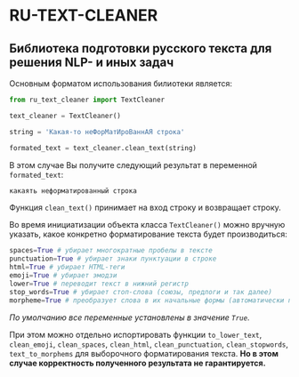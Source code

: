 # RU-TEXT-CLEANER

## Библиотека подготовки русского текста для решения NLP- и иных задач

Основным форматом использования билиотеки является:
```Python
from ru_text_cleaner import TextCleaner

text_cleaner = TextCleaner()

string = 'Какая-то неФорМатИроВаннАЯ строка'

formated_text = text_cleaner.clean_text(string)
```

В этом случае Вы получите следующий результат в переменной `formated_text`:

```Python
какаять неформатированный строка
```
Функция `clean_text()` принимает на вход строку и возвращает строку.

Во время инициатизации объекта класса `TextCleaner()` можно вручную указать, какое конкретно форматирование текста будет производиться:

```Python
spaces=True # убирает многократные пробелы в тексте
punctuation=True # убирает знаки пунктуации в строке
html=True # убирает HTML-теги
emoji=True # убирает эмодзи
lower=True # переводит текст в нижний регистр
stop_words=True # убирает стоп-слова (союзы, предлоги и так далее)
morpheme=True # преобразует слова в их начальные формы (автоматически переводит текст в нижний регистр)
```
_По умолчанию все переменные установлены в значение `True`._

При этом можно отдельно испортировать функции `to_lower_text`, `clean_emoji`, `clean_spaces`, `clean_html`, `clean_punctuation`, `clean_stopwords`, `text_to_morphems` для выборочного форматирования текста. __Но в этом случае корректность полученного результата не гарантируется.__